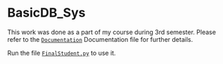 # BasicDB_Sys

This work was done as a part of my course during 3rd semester. Please refer to the [`Documentation`](Documentation.pdf) Documentation file for further details.

Run the file [`FinalStudent.py`](FinalStudent.py) to use it. 
